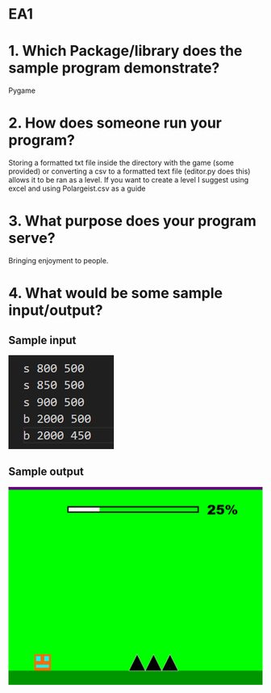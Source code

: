# EA1
# 1. Which Package/library does the sample program demonstrate?
Pygame
# 2. How does someone run your program?
Storing a formatted txt file inside the directory with the game (some provided) or converting a csv to a formatted text file (editor.py does this) allows it to be ran as a level. If you want to create a level I suggest using excel and using Polargeist.csv as a guide
# 3. What purpose does your program serve?
Bringing enjoyment to people. 
# 4. What would be some sample input/output?
## Sample input 
![alt text](image.png) 
## Sample output 
![alt text](image-1.png)